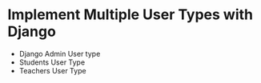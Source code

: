 # Implement Multiple User Types with Django

- Django Admin User type 
- Students User Type 
- Teachers User Type
